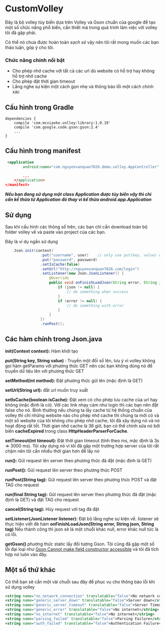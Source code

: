 # CustomVolley

Đây là bộ volley tùy biến dựa trên Volley và Gson chuẩn của google để tạo một số chức năng phổ biến, cần thiết mà trong quá trình làm việc với volley tôi đã gặp phải.

Có thể nó chưa được hoàn toàn _sạch sẽ_ vậy nên tôi rất mong muốn các bạn thảo luận, góp ý cho tôi.

### Chức năng chính nổi bật
* Cho phép nhớ cache với tất cả các url dù website có hỗ trợ hay không hỗ trợ nhớ cache
* Cho phép đặt thời gian timeout
* Lắng nghe sự kiện một cách gọn nhẹ và thông báo lỗi một cách chính xác

## Cấu hình trong Gradle

    dependencies {
    	compile 'com.mcxiaoke.volley:library:1.0.19'
    	compile 'com.google.code.gson:gson:2.4'
    	...
    }

## Cấu hình trong manifest

```xml
 <application
        android:name="com.nguyenvanquan7826.demo.volley.AppController"

		...
	</application>
</manifest>
```
_**Nếu bạn đang sử dụng một class Application được tùy biến vậy thì chỉ cần kế thừa từ Application đó thay vì  kế thừa android.app.Application**_

## Sử dụng
Sau khi cấu hình các thông số trên, các bạn chỉ cần download toàn bộ folder volley về và paste vào project của các bạn.

Đây là ví dụ ngắn sử dụng 

```java
	Json.init(context)
                .put("username", user)    // only use put(key, value) when method is POST
                .put("password", password)
                .setIsCache(false)
                .setUrl("http://nguyenvanquan7826.com/login")
                .setListener(new Json.JsonListener() {
                    @Override
                    public void onFinishLoadJson(String error, String json, String tag) {
                        if (json != null) {
                            // do something when success
                        }
                        if (error != null) {
                            // do something with error
                        }
                    }
                })
                .runPost();
```

## Các hàm chính trong Json.java

**init(Context context):** Hàm khởi tạo

**put(String key, String value)** : Truyền một đối số lên, lưu ý vì volley không gọi hàm getParams với phương thức GET nên các bạn không dùng nó để truyền dữ liệu lên với phương thức GET 

**setMethod(int method):** Đặt phương thức gửi lên (mặc định là GET)

**setUrl(String url):** đẳt url muốn truy xuất

**setIsCache(boolean isCache):** Đặt xem có cho phép lưu cache của url hay không (mặc định là có). Với các link nhạy cảm như login thì các bạn nên đặt false cho nó. Bình thường nếu chúng ta lấy cache từ hệ thống chuẩn của volley thì chỉ những website nào cho phép nhớ cache thì chúng ta mới có và một số website của tôi không cho phép nhớ cache, tôi đã xây dựng nó và nó hoạt động rất tốt. Thời gian nhớ cache là 36 giờ, bạn có thể chỉnh sửa nó bởi biến **cacheExpired** trong class **HttpHeaderParserForCache**.

**setTimeout(int timeout):** Đặt thời gian timeout (tính theo ms, mặc định là 3s => 3000 ms). Tôi xây dựng nó vì tôi đã gặp một trường hợp server của tôi rất chậm nên tôi cần nhiều thời gian hơn để lấy nó

**run():** Gửi request lên server theo phương thức đã đặt (mặc định là GET)

**runPost():** Gửi request lên server theo phương thức POST

**runPost(String tag):** Gửi request lên server theo phương thức POST và đặt TAG cho request

**run(final String tag):** Gửi request lên server theo phương thức đã đặt (mặc định là GET) và đặt TAG cho request

**cancel(String tag):** Hủy request với tag đã đặt

**setListener(JsonListener listener):** Đặt bộ lắng nghe sự kiện về. listener sẽ thực hiện viết đè hàm 
**onFinishLoadJson(String error, String json, String tag)** Nếu thành công thì json sẽ là một chuỗi khác null, error khác null tức là có lỗi.

**getGson()** phương thức static lấy đối tượng Gson. Tôi cũng đã gặp một số lỗi đại loại như [Gson Cannot make field constructor accessible](http://www.nguyenvanquan7826.com/2016/03/06/android-fix-gson-cannot-make-field-constructor-accessible/) và tôi đã tích hợp nó luôn vào đây.

## Một số thứ khác
Có thể bạn sẽ cần một vài chuỗi sau đây để phục vụ cho thông báo lỗi khi sử dụng volley

```xml
<string name="no_network_connection" translatable="false">No network connection found</string>
<string name="generic_server_down" translatable="false">Server down</string>
<string name="generic_server_timeout" translatable="false">Server Timeout</string>
<string name="generic_error" translatable="false">No internet</string>
<string name="no_internet" translatable="false">No internet</string>
<string name="parsing_failed" translatable="false">Parsing Failure</string>
<string name="auth_failed" translatable="false">Authentication Failure</string>
```
